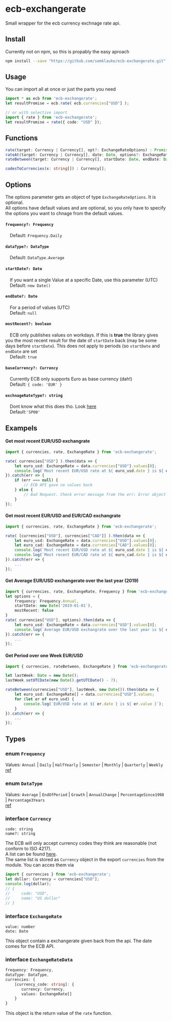 # ecb-exchangerate
Small wrapper for the ecb currency exchnage rate api.

## Install
Currently not on npm, so this is propably the easy aproach
```bash
npm install --save "https://github.com/semklauke/ecb-exchangerate.git"
```
## Usage
You can import all at once or just the parts you need
```typescript
import * as ecb from 'ecb-exchangerate';
let resultPromise = ecb.rate( ecb.currencies["USD"] );
```
```typescript
// or with selective import
import { rate } from 'ecb-exchangerate';
let resultPromise = rate({ code: "USD" });
```

## Functions

```typescript
rate(target: Currency | Currency[], opt?: ExchangeRateOptions) : Promise<ExchangeRateData>
rateAt(target: Currency | Currency[], date: Date, options?: ExchangeRateOptions) : Promise<ExchangeRateData>
rateBetween(target: Currency | Currency[], startDate: Date, endDate: Date, options?: ExchangeRateOptions) : Promise<ExchangeRateData>

codesToCurrencies(x: string[]) : Currency[];
```

## Options
The options parameter gets an object of type `ExchangeRateOptions`. It is optional.<br/>
All options have default values and are optional, so you only have to specify the options you want to chnage from the default values.
#### `frequency?: Frequency`
&emsp;Default: `Frequency.Daily` 
#### `dataType?: DataType`
&emsp;Default: `DataType.Average`
#### `startDate?: Date`
&emsp;If you want a single Value at a specific Date, use this parameter (UTC)<br />
&emsp;Default: `new Date()`
#### `endDate?: Date`
&emsp;For a period of values (UTC)<br />
&emsp;Default: `null`
#### `mostRecent?: boolean`
&emsp;ECB only publishes values on workdays. If this is **true** the library gives you the most recent result for the date of `startDate` back (may be some days before `startDate`). This does not apply to periods (so `startDate` and `endDate` are set<br />
&emsp;Default: `true`
#### `baseCurrency?: Currency`
&emsp;Currently ECB only supports Euro as base currency (dah!)<br />
&emsp;Default: `{ code: 'EUR' }`
#### `exchnageRateType?: string`
&emsp;Dont know what this does tho. Look [here](https://sdw.ecb.europa.eu/datastructure.do?conceptMnemonic=EXR_TYPE&datasetinstanceid=120#cl)  
&emsp;Default:`'SP00'`

 

## Exampels
#### Get most recent EUR/USD exchangrate
```typescript
import { currencies, rate, ExchangeRate } from 'ecb-exchangerate';

rate( currencies["USD"] ).then(data => {
	let euro_usd: ExchangeRate = data.currencies["USD"].values[0];
	console.log(`Most recent EUR/USD rate at ${ euro_usd.date } is ${ euro_usd.value }`);
}).catch(err => {
	if (err === null) {
		// ECB API gave no values back
	} else {
		// Bad Request. Check error message from the err: Error object
	}
});
```

#### Get most recent EUR/USD and EUR/CAD exchangrate
```typescript
import { currencies, rate, ExchangeRate } from 'ecb-exchangerate';

rate( [currencies["USD"], currencies["CAD"]] ).then(data => {
	let euro_usd: ExchangeRate = data.currencies["USD"].values[0];
	let euro_cad: ExchangeRate = data.currencies["CAD"].values[0];
	console.log(`Most recent EUR/USD rate at ${ euro_usd.date } is ${ euro_usd.value }`);
	console.log(`Most recent EUR/CAD rate at ${ euro_cad.date } is ${ euro_cad.value }`);
}).catch(err => {
	...
});
```

#### Get Average EUR/USD exchangerate over the last year (2019)
```typescript
import { currencies, rate, ExchangeRate, Frequency } from 'ecb-exchangerate';
let options = {
	frequency: Frequency.Annual,
	startDate: new Date('2019-01-01'),
	mostRecent: false
}
rate( currencies["USD"], options).then(data => {
	let euro_usd: ExchangeRate = data.currencies["USD"].values[0];
	console.log(`Average EUR/USD exchangrate over the last year is ${ euro_usd.value }`);
}).catch(err => {
	...
});
```

#### Get Period over one Week EUR/USD
```typescript
import { currencies, rateBetween, ExchangeRate } from 'ecb-exchangerate';

let lastWeek: Date = new Date();
lastWeek.setUTCDate(new Date().getUTCDate() - 7);

rateBetween(currencies["USD"], lastWeek, new Date()).then(data => {
	let euro_usd: ExchangeRate[] = data.currencies["USD"].values;
	for (let er of euro_usd) {
		console.log(`EUR/USD rate at ${ er.date } is ${ er.value }`);
	}
}).catch(err => {
	...
});
```

## Types
### enum `Frequency`
Values: `Annual` | `Daily` | `HalfYearly` | `Semester` | `Monthly` | `Quarterly` | `Weekly`
<br/>[ref](https://sdw.ecb.europa.eu/datastructure.do?conceptMnemonic=FREQ&datasetinstanceid=120#cl)

### enum `DataType`
Values: `Average` | `EndOfPeriod` | `Growth` | `AnnualChange` | `PercentageSince1998` | `Percentage3Years`
<br/>[ref](https://sdw.ecb.europa.eu/datastructure.do?conceptMnemonic=EXR_SUFFIX&datasetinstanceid=120#cl)

### interface `Currency`
`code: string`  
`name?: string`  

The ECB will only accept currency codes they think are reasonable (not conform to ISO 4217).  
A list can be found [here](https://sdw.ecb.europa.eu/datastructure.do?conceptMnemonic=CURRENCY&datasetinstanceid=120#cl).  
The same list is stored as `Currency` object in the export `currencies` from the module. You can acces them via
```typescript
import { currencies } from 'ecb-exchangerate';
let dollar: Currency = currencies["USD"];
console.log(dollar);
// {
//     code: "USD",
//     name: "US dollar"
// } 
```

### interface `ExchangeRate`
`value: number`  
`date: Date`

This object contain a exchangerate given back from the api. The date comes for the ECB API.
### interface `ExchangeRateData`
```typescript
frequency: Frequency,
dataType: DataType,
currencies: {
    [currency_code: string]: {
       currency: Currency,
       values: ExchangeRate[]
    }
}
```
This object is the return value of the `rate` function.


